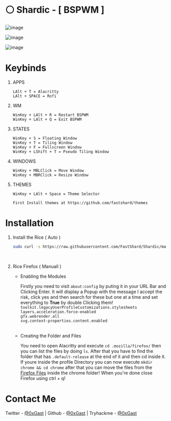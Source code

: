 # ⚪ Shardic - [ BSPWM ]

![image](https://user-images.githubusercontent.com/117211251/204979641-e6c3a9aa-608d-4f78-bdbc-72ab7216d47b.png)

![image](https://user-images.githubusercontent.com/117211251/204979799-4241c391-a832-4f3b-acbc-d8ff5a0b8cc6.png)

![image](https://user-images.githubusercontent.com/117211251/204980335-6823f059-7c4c-40bf-95fd-47a4ac187111.png)

# Keybinds

1. APPS

   ```
   LAlt + T = Alacritty
   LAlt + SPACE = Rofi
   ```
   
2. WM

   ```
   WinKey + LAlt + R = Restart BSPWM
   WinKey + LAlt + Q = Exit BSPWM
   ```

3. STATES

   ```
   WinKey + S = Floating Window
   WinKey + T = Tiling Window
   WinKey + F = Fullscreen Window
   WinKey + LShift + T = Pseudo Tiling Window
   ```
   
4. WINDOWS

   ```
   WinKey + MBLClick = Move Window
   WinKey + MBRClick = Resize Window
   ```

5. THEMES

   ```
   WinKey + LAlt + Space = Theme Selector
   
   First Install themes at https://github.com/fastshard/themes
   ```

# Installation

1. Install the Rice ( Auto )

    ```bash
    sudo curl -s https://raw.githubusercontent.com/FastShard/Shardic/main/Installer/install.sh -o install.sh && sudo chmod +x install.sh && bash install.sh
    ```
<br />

2. Rice Firefox ( Manuall )
  
    * Enabling the Modules
   
      Firstly you need to visit `about:config` by puting it in your URL Bar and Clicking Enter. It will display a Popup with the message I accept the risk, click yes and then search for these but one at a time and set everything to **True** by double Clicking them!
      `toolkit.legacyUserProfileCustomizations.stylesheets` <br />
      `layers.acceleration.force-enabled`<br />
      `gfx.webrender.all`<br />
      `svg.context-properties.content.enabled`<br />
      <br />
      
    * Creating the Folder and Files
    
      You need to open Alacritty and execute `cd .mozilla/firefox/` then you can list the files by doing `ls`.
      After that you have to find the folder that has `.default-release` at the end of it and then cd inside it.
      If youre inside the profile Directory you can now execute `mkdir chrome && cd chrome` after that you can move the files from the [Firefox Files](https://github.com/FastShard/Shardic/tree/main/firefox) inside the chrome folder! When you're done close Firefox using ctrl + q!
      
# Contact Me

Twitter   - [@0xGast](https://twitter.com/0xGast)
| Github    - [@0xGast](https://github.com/0xGast)
| Tryhackme - [@0xGast](https://tryhackme.com/p/0xGast)

